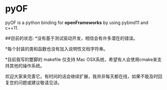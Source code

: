 # pyOF
pyOF is a python binding for **openFrameworks** by using pybind11 and c++11.

##目前的状态:
*没有基于测试驱动开发，相信会有许多潜在的错误。

*每个封装的类和函数也没有加入说明性文档字符串。

*目前我写的蹩脚的 makefile 仅支持 Mac OSX系统，希望有人会使用cmake来支持其他的操作系统。

欢迎大家来完善它。有时间的话会继续扩展，我并非每天都在线，如果不能及时回复您的问题或建议敬请见谅。
